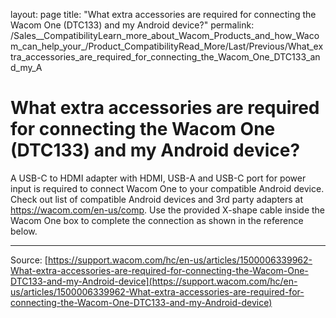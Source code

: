layout: page
title: "What extra accessories are required for connecting the Wacom One (DTC133) and my Android device?"
permalink: /Sales__CompatibilityLearn_more_about_Wacom_Products_and_how_Wacom_can_help_your_/Product_CompatibilityRead_More/Last/Previous/What_extra_accessories_are_required_for_connecting_the_Wacom_One_DTC133_and_my_A

# What extra accessories are required for connecting the Wacom One (DTC133) and my Android device?

A USB-C to HDMI adapter with HDMI, USB-A and USB-C port for power input is required to connect Wacom One to your compatible Android device. Check out list of compatible Android devices and 3rd party adapters at https://wacom.com/en-us/comp. Use the provided X-shape cable inside the Wacom One box to complete the connection as shown in the reference below.

---
Source: [https://support.wacom.com/hc/en-us/articles/1500006339962-What-extra-accessories-are-required-for-connecting-the-Wacom-One-DTC133-and-my-Android-device](https://support.wacom.com/hc/en-us/articles/1500006339962-What-extra-accessories-are-required-for-connecting-the-Wacom-One-DTC133-and-my-Android-device)
